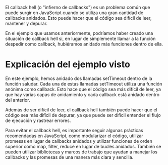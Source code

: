 El callback hell (o "infierno de callbacks") es un problema común que puede surgir en JavaScript cuando se utiliza una gran cantidad de callbacks anidados. Esto puede hacer que el código sea difícil de leer, mantener y depurar.

En el ejemplo que usamos anteriormente, podríamos haber creado una situación de callback hell si, en lugar de simplemente llamar a la función despedir como callback, hubiéramos anidado más funciones dentro de ella.

# Explicación del ejemplo visto

En este ejemplo, hemos anidado dos llamadas setTimeout dentro de la función saludar. Cada una de estas llamadas setTimeout utiliza una función anónima como callback. Esto hace que el código sea más difícil de leer, ya que hay varias capas de anidamiento y cada callback está anidado dentro del anterior.

Además de ser difícil de leer, el callback hell también puede hacer que el código sea más difícil de depurar, ya que puede ser difícil entender el flujo de ejecución y rastrear errores.

Para evitar el callback hell, es importante seguir algunas prácticas recomendadas en JavaScript, como modularizar el código, utilizar promesas en lugar de callbacks anidados y utilizar funciones de orden superior como map, filter, reduce en lugar de bucles anidados. También se pueden utilizar bibliotecas y marcos de trabajo que ayudan a manejar los callbacks y las promesas de una manera más clara y sencilla.
